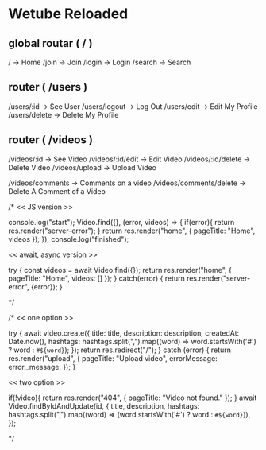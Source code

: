 # Wetube Reloaded

## global routar (  /  )
/ -> Home
/join -> Join
/login -> Login
/search -> Search

## router (  /users  )
/users/:id -> See User
/users/logout -> Log Out
/users/edit -> Edit My Profile
/users/delete -> Delete My Profile

## router (  /videos  )
/videos/:id -> See Video
/videos/:id/edit -> Edit Video
/videos/:id/delete -> Delete Video
/videos/upload -> Upload Video


/videos/comments -> Comments on a video
/videos/comments/delete -> Delete A Comment of a Video


/* 
<< JS version >>

console.log("start");
Video.find({}, (error, videos) => {
    if(error){
        return res.render("server-error");
    }
    return res.render("home", { pageTitle: "Home", videos });
});
console.log("finished");


<< await, async version >>

try {
    const videos = await Video.find({});
    return res.render("home", { pageTitle: "Home", videos: [] });
} catch(error) {
    return res.render("server-error", {error});
}    

*/



/*
<< one option >>

try {
    await video.create({
        title: title,
        description: description,
        createdAt: Date.now(),
        hashtags: hashtags.split(",").map((word) => word.startsWith('#') ? word : `#${word}`);
    });
    return res.redirect("/");
} catch (error) {
    return res.render("upload", { pageTitle: "Upload video", errorMessage: error._message, });
}


<< two option >>

if(!video){
    return res.render("404", { pageTitle: "Video not found." });
}
await Video.findByIdAndUpdate(id, {
    title, 
    description, 
    hashtags: hashtags.split(",").map((word) => (word.startsWith('#') ? word : `#${word}`)),
});

*/
